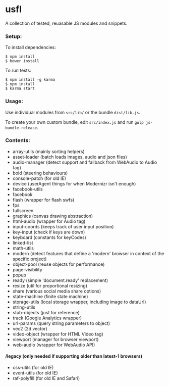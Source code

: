 # usfl

A collection of tested, reuasable JS modules and snippets.

### Setup:

To install dependencies:

```
$ npm install
$ bower install
```

To run tests:

```
$ npm install -g karma
$ npm install
$ karma start
```

### Usage:

Use individual modules from `src/lib/` or the bundle `dist/lib.js`.

To create your own custom bundle, edit `src/index.js` and run `gulp js-bundle-release`.

### Contents:

* array-utils (mainly sorting helpers)
* asset-loader (batch loads images, audio and json files)
* audio-manager (detect support and fallback from WebAudio to Audio tag)
* boid (steering behaviours)
* console-patch (for old IE)
* device (userAgent things for when Modernizr isn't enough)
* facebook-utils
* facebook
* flash (wrapper for flash swfs)
* fps
* fullscreen
* graphics (canvas drawing abstraction)
* html-audio (wrapper for Audio tag)
* input-coords (keeps track of user input position)
* key-input (check if keys are down)
* keyboard (constants for keyCodes)
* linked-list
* math-utils
* modern (detect features that define a 'modern' browser in context of the specific project)
* object-pool (reuse objects for performance)
* page-visibility
* popup
* ready (simple 'document.ready' replacement)
* resize (util for proportional resizing)
* share (various social media share options)
* state-machine (finite state machine)
* storage-utils (local storage wrapper, including image to dataUrl)
* string-utils
* stub-objects (just for reference)
* track (Google Analytics wrapper)
* url-params (query string parameters to object)
* vec2 (2d vector)
* video-object (wrapper for HTML Video tag)
* viewport (manager for browser viewport)
* web-audio (wrapper for WebAudio API)

#### /legacy (only needed if supporting older than latest-1 browsers)

* css-utils (for old IE)
* event-utils (for old IE)
* raf-polyfill (for old IE and Safari)
